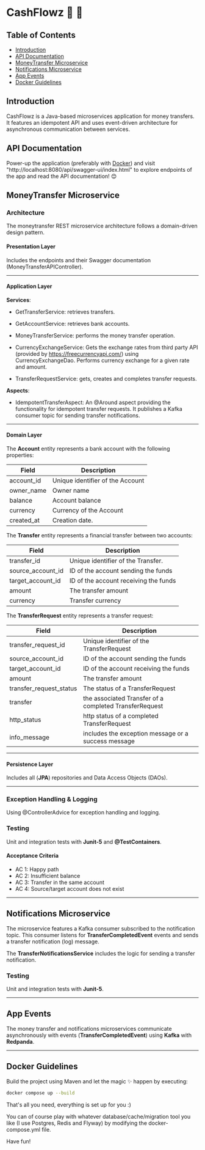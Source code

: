 # CashFlowz 💸 💸

## Table of Contents

- [Introduction](#introduction)
- [API Documentation](#API-Documentation)
- [MoneyTransfer Microservice](#moneytransfer-microservice)
- [Notifications Microservice](#notifications-microservice)
- [App Events](#app-events)
- [Docker Guidelines](#docker-guidelines)

## Introduction

CashFlowz is a Java-based microservices application for money transfers. It features an idempotent API and uses event-driven architecture for asynchronous communication between services.
## API Documentation

Power-up the application (preferably with [Docker](#docker-guidelines)) and
visit "http://localhost:8080/api/swagger-ui/index.html" to explore endpoints of the app and read the API documentation! 😊

## MoneyTransfer Microservice
### Architecture
The moneytransfer REST microservice architecture follows a domain-driven design pattern.


#### Presentation Layer
Includes the endpoints and their Swagger documentation (MoneyTransferAPIController).
___
#### Application Layer
**Services**:

- GetTransferService: retrieves transfers.

- GetAccountService: retrieves bank accounts.

- MoneyTransferService: performs the money transfer operation.

- CurrencyExchangeService: Gets the exchange rates from third party API (provided by https://freecurrencyapi.com/) using CurrencyExchangeDao. Performs currency exchange for a given rate and amount.

- TransferRequestService: gets, creates and completes transfer requests.

**Aspects**: 

- IdempotentTransferAspect: An @Around aspect providing the functionality for idempotent transfer requests. It publishes a Kafka consumer topic for sending transfer notifications. 
___
#### Domain Layer

The **Account** entity represents a bank account with the following properties:

| Field      | Description                      |      
|------------|----------------------------------|      
| account_id | Unique identifier of the Account |      
| owner_name | Owner name                       |      
| balance    | Account balance                  |     
| currency   | Currency of the Account          |                   
| created_at | Creation date.                   |      

The **Transfer** entity represents a financial transfer between two accounts:

| Field             | Description                           |         
|-------------------|---------------------------------------|         
| transfer_id       | Unique identifier of the Transfer.    |         
| source_account_id | ID of the account sending the funds   |         
| target_account_id | ID of the account receiving the funds |        
| amount            | The transfer amount                   |         
| currency          | Transfer currency                     |         

The **TransferRequest** entity represents a transfer request:

| Field                   | Description                                            | 
|-------------------------|--------------------------------------------------------| 
| transfer_request_id     | Unique identifier of the TransferRequest               | 
| source_account_id       | ID of the account sending the funds                    | 
| target_account_id       | ID of the account receiving the funds                  | 
| amount                  | The transfer amount                                    | 
| transfer_request_status | The status of a TransferRequest                        |
| transfer                | the associated Transfer of a completed TransferRequest | 
| http_status             | http status of a completed TransferRequest             | 
| info_message            | includes the exception message or a success message    | 
___
#### Persistence Layer
Includes all (**JPA**) repositories and Data Access Objects (DAOs).

---
###  Exception Handling & Logging
Using @ControllerAdvice for exception handling and logging.

### Testing
Unit and integration tests with **Junit-5** and **@TestContainers**.
#### Acceptance Criteria

- AC 1: Happy path
- AC 2: Insufficient balance
- AC 3: Transfer in the same account
- AC 4: Source/target account does not exist
___
## Notifications Microservice
The microservice features a Kafka consumer subscribed to the notification topic. This consumer listens for **TransferCompletedEvent** events and sends a transfer notification (log) message.

The **TransferNotificationsService** includes the logic for sending a transfer notification.


### Testing
Unit and integration tests with **Junit-5**.
____
## App Events
The money transfer and notifications microservices communicate asynchronously with events (**TransferCompletedEvent**) using **Kafka** with **Redpanda**.
___
## Docker Guidelines

Build the project using Maven and let the magic ✨ happen by executing:

````bash
docker compose up --build
````

That's all you need, everything is set up for you :)

You can of course play with whatever database/cache/migration tool you like (I use Postgres, Redis and Flyway) by
modifying the docker-compose.yml file.

Have fun! 
